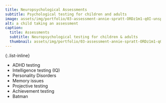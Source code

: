 ```yaml
---
title: Neuropsychological Assessments
subtitle: Psychological testing for children and adults
image: assets/img/portfolio/03-assessment-annie-spratt-ORDz1m1-q0I-unsplash.jpg
alt: a child taking an assessment
caption:
  title: Assessments
  subtitle: Neuropsychological testing for children & adults
  thumbnail: assets/img/portfolio/03-assessment-annie-spratt-ORDz1m1-q0I-unsplash-thumbnail.jpg
---
```

{:.list-inline}

* ADHD testing
* Intelligence testing (IQ)
* Personality Disorders
* Memory issues
* Projective testing
* Achievement testing
* Batman